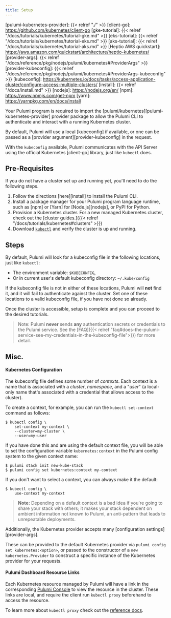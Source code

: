 ```yaml
---
title: Setup
---
```


<!-- LINKS -->
[pulumi-kubernetes-provider]: {{< relref "./" >}}
[client-go]: https://github.com/kubernetes/client-go
[gke-tutorial]: {{< relref "/docs/tutorials/kubernetes/tutorial-gke.md" >}}
[eks-tutorial]: {{< relref "/docs/tutorials/kubernetes/tutorial-eks.md" >}}
[aks-tutorial]: {{< relref "/docs/tutorials/kubernetes/tutorial-aks.md" >}}
[Heptio AWS quickstart]: https://aws.amazon.com/quickstart/architecture/heptio-kubernetes/
[provider-args]: {{< relref "/docs/reference/pkg/nodejs/pulumi/kubernetes#ProviderArgs" >}}
[provider-kubeconfig]: {{< relref "/docs/reference/pkg/nodejs/pulumi/kubernetes#ProviderArgs-kubeconfig" >}}
[kubeconfig]: https://kubernetes.io/docs/tasks/access-application-cluster/configure-access-multiple-clusters/
[install]: {{< relref "/docs/install.md" >}}
[nodejs]: https://nodejs.org/en/
[npm]: https://www.npmjs.com/get-npm
[yarn]: https://yarnpkg.com/en/docs/install

Your Pulumi program is required to import the [pulumi/kubernetes][pulumi-kubernetes-provider] provider package to allow the Pulumi CLI to authenticate and interact with a running Kubernetes cluster.

By default, Pulumi will use a local [kubeconfig] if available, or one can be passed as a [provider argument][provider-kubeconfig] in the request.

With the `kubeconfig` available, Pulumi communicates with the API Server using the official Kubernetes [client-go] library, just like `kubectl` does.

## Pre-Requisites

If you do not have a cluster set up and running yet, you'll need to do the
following steps.

1.  Follow the directions [here][install] to install the Pulumi CLI.
1.  Install a package manager for your Pulumi program language runtime, such as [npm] or [Yarn] for [Node.js][nodejs], or PyPI for Python.
1.  Provision a Kubernetes cluster. For a new managed Kubernetes cluster, check out the [cluster guides.]({{< relref "/docs/tutorials/kubernetes#clusters" >}})
1.  Download [`kubectl`](https://kubernetes.io/docs/tasks/tools/install-kubectl/) and verify the cluster is up and running. 

## Steps

By default, Pulumi will look for a kubeconfig file in the following locations,
just like `kubectl`:

* The environment variable: `$KUBECONFIG`,
* Or in current user's default kubeconfig directory: `~/.kube/config`

If the kubeconfig file is not in either of these locations, Pulumi will **not** find it, and it will
fail to authenticate against the cluster. Set one of these locations to a valid kubeconfig file, if you have not done so
already.

Once the cluster is accessible, setup is complete and you can proceed to the
desired tutorials.

> Note: Pulumi **never** sends **any** authentication secrets or credentials to the Pulumi service. See the [FAQ]({{< relref "faq#does-the-pulumi-service-see-my-credentials-in-the-kubeconfig-file">}}) for more detail.

## Misc.

#### Kubernetes Configuration

The kubeconfig file defines some number of _contexts_. Each context is a name that is associated
with a _cluster_, _namespace_, and a "_user_" (a local-only name that's associated with a credential
that allows access to the cluster).

To create a context, for example, you can run the `kubectl set-context` command as follows:

```shell
$ kubectl config \
    set-context my-context \
    --cluster=my-cluster \
    --user=my-user
```

If you have done this and are using the default context file, you will be able to set the
configuration variable `kubernetes:context` in the Pulumi config system to the given context name:

```shell
$ pulumi stack init new-kube-stack
$ pulumi config set kubernetes:context my-context
```

If you don't want to select a context, you can always make it the default:

```shell
$ kubectl config \
    use-context my-context
```

> **Note:** Depending on a default context is a bad idea if you're going to share your stack with
> others; it makes your stack dependent on ambient information not known to Pulumi, an anti-pattern
> that leads to unrepeatable deployments.

Additionally, the Kubernetes provider accepts many [configuration settings][provider-args].

These can be provided to the default Kubernetes provider via `pulumi config set kubernetes:<option>`, or passed
to the constructor of a `new kubernetes.Provider` to construct a specific instance of the Kubernetes provider for your requests.

#### Pulumi Dashboard Resource Links

Each Kubernetes resource managed by Pulumi will have a link in the corresponding [Pulumi Console](https://app.pulumi.com")
to view the resource in the cluster. These links are local, and require the client run `kubectl proxy` beforehand to access the resource.

To learn more about `kubectl proxy` check out the [reference docs](https://kubernetes.io/docs/tasks/access-kubernetes-api/http-proxy-access-api/).
